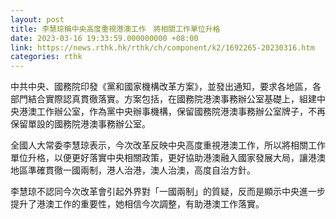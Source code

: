 ```yaml
---
layout: post
title: 李慧琼稱中央高度重視港澳工作　將相關工作單位升格
date: 2023-03-16 19:33:59.000000000 +08:00
link: https://news.rthk.hk/rthk/ch/component/k2/1692265-20230316.htm
categories: rthk
---
```


中共中央、國務院印發《黨和國家機構改革方案》，並發出通知，要求各地區，各部門結合實際認真貫徹落實。方案包括，在國務院港澳事務辦公室基礎上，組建中央港澳工作辦公室，作為黨中央辦事機構，保留國務院港澳事務辦公室牌子，不再保留單設的國務院港澳事務辦公室。

全國人大常委李慧琼表示，今次改革反映中央高度重視港澳工作，所以將相關工作單位升格，以便更好落實中央相關政策，更好協助港澳融入國家發展大局，讓港澳地區準確貫徹一國兩制，港人治港，澳人治澳，高度自治方針。

李慧琼不認同今次改革會引起外界對「一國兩制」的質疑，反而是顯示中央進一步提升了港澳工作的重要性，她相信今次調整，有助港澳工作落實。
